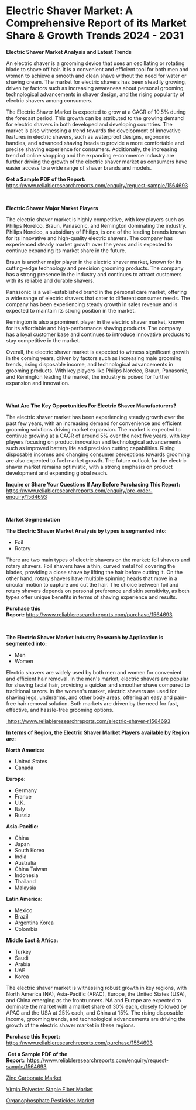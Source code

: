 <p><h1>Electric Shaver Market: A Comprehensive Report of its Market Share & Growth Trends 2024 - 2031</h1></p><p><strong>Electric Shaver Market Analysis and Latest Trends</strong></p>
<p><p>An electric shaver is a grooming device that uses an oscillating or rotating blade to shave off hair. It is a convenient and efficient tool for both men and women to achieve a smooth and clean shave without the need for water or shaving cream. The market for electric shavers has been steadily growing, driven by factors such as increasing awareness about personal grooming, technological advancements in shaver design, and the rising popularity of electric shavers among consumers.</p><p>The Electric Shaver Market is expected to grow at a CAGR of 10.5% during the forecast period. This growth can be attributed to the growing demand for electric shavers in both developed and developing countries. The market is also witnessing a trend towards the development of innovative features in electric shavers, such as waterproof designs, ergonomic handles, and advanced shaving heads to provide a more comfortable and precise shaving experience for consumers. Additionally, the increasing trend of online shopping and the expanding e-commerce industry are further driving the growth of the electric shaver market as consumers have easier access to a wide range of shaver brands and models.</p></p>
<p><strong>Get a Sample PDF of the Report:&nbsp;</strong> <a href="https://www.reliableresearchreports.com/enquiry/request-sample/1564693">https://www.reliableresearchreports.com/enquiry/request-sample/1564693</a></p>
<p>&nbsp;</p>
<p><strong>Electric Shaver Major Market Players</strong></p>
<p><p>The electric shaver market is highly competitive, with key players such as Philips Norelco, Braun, Panasonic, and Remington dominating the industry. Philips Norelco, a subsidiary of Philips, is one of the leading brands known for its innovative and high-quality electric shavers. The company has experienced steady market growth over the years and is expected to continue expanding its market share in the future.</p><p>Braun is another major player in the electric shaver market, known for its cutting-edge technology and precision grooming products. The company has a strong presence in the industry and continues to attract customers with its reliable and durable shavers.</p><p>Panasonic is a well-established brand in the personal care market, offering a wide range of electric shavers that cater to different consumer needs. The company has been experiencing steady growth in sales revenue and is expected to maintain its strong position in the market.</p><p>Remington is also a prominent player in the electric shaver market, known for its affordable and high-performance shaving products. The company has a loyal customer base and continues to introduce innovative products to stay competitive in the market.</p><p>Overall, the electric shaver market is expected to witness significant growth in the coming years, driven by factors such as increasing male grooming trends, rising disposable income, and technological advancements in grooming products. With key players like Philips Norelco, Braun, Panasonic, and Remington leading the market, the industry is poised for further expansion and innovation.</p></p>
<p>&nbsp;</p>
<p><strong>What Are The Key Opportunities For Electric Shaver Manufacturers?</strong></p>
<p><p>The electric shaver market has been experiencing steady growth over the past few years, with an increasing demand for convenience and efficient grooming solutions driving market expansion. The market is expected to continue growing at a CAGR of around 5% over the next five years, with key players focusing on product innovation and technological advancements such as improved battery life and precision cutting capabilities. Rising disposable incomes and changing consumer perceptions towards grooming are also expected to fuel market growth. The future outlook for the electric shaver market remains optimistic, with a strong emphasis on product development and expanding global reach.</p></p>
<p><strong>Inquire or Share Your Questions If Any Before Purchasing This Report:</strong> <a href="https://www.reliableresearchreports.com/enquiry/pre-order-enquiry/1564693">https://www.reliableresearchreports.com/enquiry/pre-order-enquiry/1564693</a></p>
<p>&nbsp;</p>
<p><strong>Market Segmentation</strong></p>
<p><strong>The Electric Shaver Market Analysis by types is segmented into:</strong></p>
<p><ul><li>Foil</li><li>Rotary</li></ul></p>
<p><p>There are two main types of electric shavers on the market: foil shavers and rotary shavers. Foil shavers have a thin, curved metal foil covering the blades, providing a close shave by lifting the hair before cutting it. On the other hand, rotary shavers have multiple spinning heads that move in a circular motion to capture and cut the hair. The choice between foil and rotary shavers depends on personal preference and skin sensitivity, as both types offer unique benefits in terms of shaving experience and results.</p></p>
<p><strong>Purchase this Report:&nbsp;</strong><a href="https://www.reliableresearchreports.com/purchase/1564693">https://www.reliableresearchreports.com/purchase/1564693</a></p>
<p>&nbsp;</p>
<p><strong>The Electric Shaver Market Industry Research by Application is segmented into:</strong></p>
<p><ul><li>Men</li><li>Women</li></ul></p>
<p><p>Electric shavers are widely used by both men and women for convenient and efficient hair removal. In the men's market, electric shavers are popular for shaving facial hair, providing a quicker and smoother shave compared to traditional razors. In the women's market, electric shavers are used for shaving legs, underarms, and other body areas, offering an easy and pain-free hair removal solution. Both markets are driven by the need for fast, effective, and hassle-free grooming options.</p></p>
<p><a href="https://www.reliableresearchreports.com/electric-shaver-r1564693">&nbsp;https://www.reliableresearchreports.com/electric-shaver-r1564693</a></p>
<p><strong>In terms of Region, the Electric Shaver Market Players available by Region are:</strong></p>
<p>
    <p> <strong> North America: </strong>
        <ul>
            <li>United States</li>
            <li>Canada</li>
        </ul>
        </p> 
    <p> <strong> Europe: </strong>
        <ul>
            <li>Germany</li>
            <li>France</li>
            <li>U.K.</li>
            <li>Italy</li>
            <li>Russia</li>
        </ul>
        </p> 
    <p> <strong> Asia-Pacific: </strong>
        <ul>
            <li>China</li>
            <li>Japan</li>
            <li>South Korea</li>
            <li>India</li>
            <li>Australia</li>
            <li>China Taiwan</li>
            <li>Indonesia</li>
            <li>Thailand</li>
            <li>Malaysia</li>
        </ul>
        </p> 
    <p> <strong> Latin America: </strong>
        <ul>
            <li>Mexico</li>
            <li>Brazil</li>
            <li>Argentina Korea</li>
            <li>Colombia</li>
        </ul>
        </p> 
    <p> <strong> Middle East & Africa: </strong>
        <ul>
            <li>Turkey</li>
            <li>Saudi</li>
            <li>Arabia</li>
            <li>UAE</li>
            <li>Korea</li>
        </ul>
    </p>
    </p>
<p><p>The electric shaver market is witnessing robust growth in key regions, with North America (NA), Asia-Pacific (APAC), Europe, the United States (USA), and China emerging as the frontrunners. NA and Europe are expected to dominate the market with a market share of 30% each, closely followed by APAC and the USA at 25% each, and China at 15%. The rising disposable income, grooming trends, and technological advancements are driving the growth of the electric shaver market in these regions.</p></p>
<p><strong>Purchase this Report: </strong><a href="https://www.reliableresearchreports.com/purchase/1564693">https://www.reliableresearchreports.com/purchase/1564693</a></p>
<p>&nbsp;<strong>Get a Sample PDF of the Report:&nbsp;&nbsp;</strong><a href="https://www.reliableresearchreports.com/enquiry/request-sample/1564693">https://www.reliableresearchreports.com/enquiry/request-sample/1564693</a></p>
<p><strong></strong></p>
<p><p><a href="https://medium.com/@babymorar/zinc-carbonate-industry-analysis-report-its-market-size-share-trends-by-application-region-f87010385cd2">Zinc Carbonate Market</a></p><p><a href="https://medium.com/@joshdavis1955/virgin-polyester-staple-fiber-market-size-is-growing-at-cagr-of-9-3-7a19e93bcc52">Virgin Polyester Staple Fiber Market</a></p><p><a href="https://medium.com/@billyrice626/global-organophosphate-pesticides-market-opportunities-and-forecast-for-period-from-2024-to-2031-9dc5a5678983">Organophosphate Pesticides Market</a></p></p>